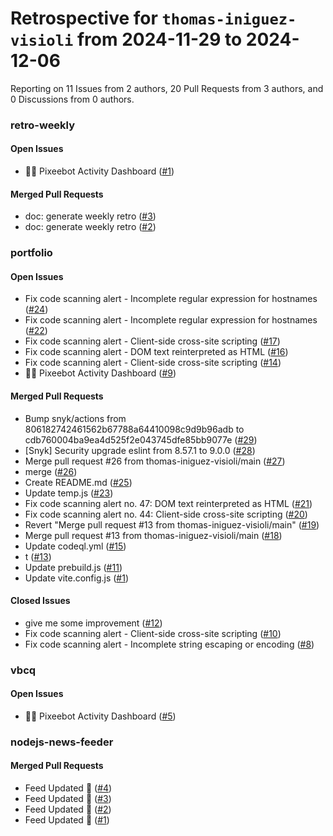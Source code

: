 # Retrospective for `thomas-iniguez-visioli` from 2024-11-29 to 2024-12-06

Reporting on 11 Issues from 2 authors, 20 Pull Requests from 3 authors, and 0 Discussions from 0 authors.


### retro-weekly

#### Open Issues

- 🧚🤖 Pixeebot Activity Dashboard ([#1](https://github.com/thomas-iniguez-visioli/retro-weekly/issues/1))

#### Merged Pull Requests

- doc: generate weekly retro ([#3](https://github.com/thomas-iniguez-visioli/retro-weekly/pull/3))
- doc: generate weekly retro ([#2](https://github.com/thomas-iniguez-visioli/retro-weekly/pull/2))

### portfolio

#### Open Issues

- Fix code scanning alert - Incomplete regular expression for hostnames ([#24](https://github.com/thomas-iniguez-visioli/portfolio/issues/24))
- Fix code scanning alert - Incomplete regular expression for hostnames ([#22](https://github.com/thomas-iniguez-visioli/portfolio/issues/22))
- Fix code scanning alert - Client-side cross-site scripting ([#17](https://github.com/thomas-iniguez-visioli/portfolio/issues/17))
- Fix code scanning alert - DOM text reinterpreted as HTML ([#16](https://github.com/thomas-iniguez-visioli/portfolio/issues/16))
- Fix code scanning alert - Client-side cross-site scripting ([#14](https://github.com/thomas-iniguez-visioli/portfolio/issues/14))
- 🧚🤖 Pixeebot Activity Dashboard ([#9](https://github.com/thomas-iniguez-visioli/portfolio/issues/9))

#### Merged Pull Requests

- Bump snyk/actions from 806182742461562b67788a64410098c9d9b96adb to cdb760004ba9ea4d525f2e043745dfe85bb9077e ([#29](https://github.com/thomas-iniguez-visioli/portfolio/pull/29))
- [Snyk] Security upgrade eslint from 8.57.1 to 9.0.0 ([#28](https://github.com/thomas-iniguez-visioli/portfolio/pull/28))
- Merge pull request #26 from thomas-iniguez-visioli/main ([#27](https://github.com/thomas-iniguez-visioli/portfolio/pull/27))
- merge ([#26](https://github.com/thomas-iniguez-visioli/portfolio/pull/26))
- Create README.md ([#25](https://github.com/thomas-iniguez-visioli/portfolio/pull/25))
- Update temp.js ([#23](https://github.com/thomas-iniguez-visioli/portfolio/pull/23))
- Fix code scanning alert no. 47: DOM text reinterpreted as HTML ([#21](https://github.com/thomas-iniguez-visioli/portfolio/pull/21))
- Fix code scanning alert no. 44: Client-side cross-site scripting ([#20](https://github.com/thomas-iniguez-visioli/portfolio/pull/20))
- Revert "Merge pull request #13 from thomas-iniguez-visioli/main" ([#19](https://github.com/thomas-iniguez-visioli/portfolio/pull/19))
- Merge pull request #13 from thomas-iniguez-visioli/main ([#18](https://github.com/thomas-iniguez-visioli/portfolio/pull/18))
- Update codeql.yml ([#15](https://github.com/thomas-iniguez-visioli/portfolio/pull/15))
- t ([#13](https://github.com/thomas-iniguez-visioli/portfolio/pull/13))
- Update prebuild.js ([#11](https://github.com/thomas-iniguez-visioli/portfolio/pull/11))
- Update vite.config.js ([#1](https://github.com/thomas-iniguez-visioli/portfolio/pull/1))

#### Closed Issues

- give me some improvement  ([#12](https://github.com/thomas-iniguez-visioli/portfolio/issues/12))
- Fix code scanning alert - Client-side cross-site scripting ([#10](https://github.com/thomas-iniguez-visioli/portfolio/issues/10))
- Fix code scanning alert - Incomplete string escaping or encoding ([#8](https://github.com/thomas-iniguez-visioli/portfolio/issues/8))

### vbcq

#### Open Issues

- 🧚🤖 Pixeebot Activity Dashboard ([#5](https://github.com/thomas-iniguez-visioli/vbcq/issues/5))

### nodejs-news-feeder

#### Merged Pull Requests

- Feed Updated 🍿 ([#4](https://github.com/thomas-iniguez-visioli/nodejs-news-feeder/pull/4))
- Feed Updated 🍿 ([#3](https://github.com/thomas-iniguez-visioli/nodejs-news-feeder/pull/3))
- Feed Updated 🍿 ([#2](https://github.com/thomas-iniguez-visioli/nodejs-news-feeder/pull/2))
- Feed Updated 🍿 ([#1](https://github.com/thomas-iniguez-visioli/nodejs-news-feeder/pull/1))